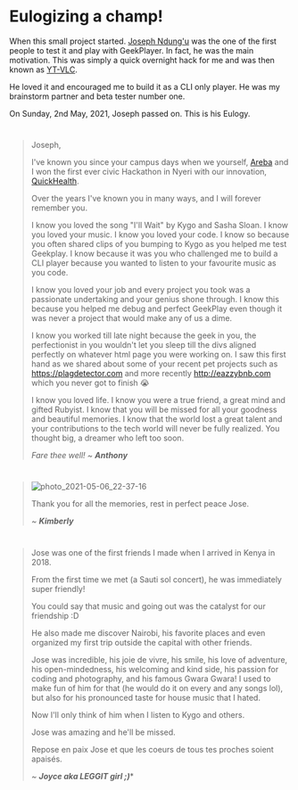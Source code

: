 # Eulogizing a champ!

When this small project started. [Joseph Ndung'u](https://github.com/joseph-n) was the one of the first people to test it and play with GeekPlayer. In fact, he was the main motivation. This was simply a quick overnight hack for me and was then known as [YT-VLC](https://bitbucket.org/mugendi/yt-vlc/src). 

He loved it and encouraged me to build it as a CLI only player. He was my brainstorm partner and beta tester number one.

On Sunday, 2nd May, 2021, Joseph passed on. This is his Eulogy.

#

>Joseph, 
>
>I've known you since your campus days when we yourself, [Areba](https://github.com/theareba) and I won the first ever civic Hackathon in Nyeri with our innovation, [QuickHealth](https://africancoder.wordpress.com/2014/11/02/nyeri-civic-hack-2014/).
>
>Over the years I've known you in many ways, and I  will forever remember you.
>
>I know you loved the song "I'll Wait" by Kygo and Sasha Sloan. I know you loved your music. I know you loved your code. I know so because you often shared clips of you bumping to Kygo as you helped me test Geekplay. I know because it was you who challenged me to build a CLI player because you wanted to listen to your favourite music as you code. 
>
>I know you loved your job and every project you took was a passionate undertaking and your genius shone through. I know this because you helped me debug and perfect GeekPlay even though it was never a project that would make any of us a dime.
>
>I know you worked till late night because the geek in you, the perfectionist in you wouldn't let you sleep till the divs aligned perfectly on whatever html page you were working on. I saw this first hand as we shared about some of your recent pet projects such as https://plagdetector.com and more recently http://eazzybnb.com which you never got to finish 😭
>
>I know you loved life. I know you were a true friend, a great mind and gifted Rubyist. I know that you will be missed for all your goodness and beautiful memories. I know that the world lost a great talent and your contributions to the tech world will never be fully realized. You thought big,  a dreamer who left too soon. 
>
>*Fare thee well! ~ **Anthony***

#
>
>![photo_2021-05-06_22-37-16](https://user-images.githubusercontent.com/5348246/117355788-aaa52880-aebb-11eb-939e-03654abd1184.jpg)
>
>Thank you for all the memories, rest in perfect peace Jose.
>
> *~ **Kimberly***

# 

>Jose was one of the first friends I made when I arrived in Kenya in 2018.
>
>From the first time we met (a Sauti sol concert), he was immediately super friendly!
>
>You could say that music and going out was the catalyst for our friendship :D
>
>He also made me discover Nairobi, his favorite places and even organized my first trip outside the capital with other friends.
>
>Jose was incredible, his joie de vivre, his smile, his love of adventure, his open-mindedness, his welcoming and kind side, his passion for coding and photography, and his famous Gwara Gwara! I used to make fun of him for that (he would do it on every and any songs lol), but also for his pronounced taste for house music that I hated. 
>
>Now I'll only think of him when I listen to Kygo and others.
> 
>Jose was amazing and he'll be missed. 
>
>Repose en paix Jose et que les coeurs de tous tes proches soient apaisés.
>
>*~ **Joyce aka LEGGIT girl ;)****



